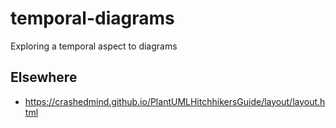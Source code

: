 # temporal-diagrams
Exploring a temporal aspect to diagrams

## Elsewhere

- https://crashedmind.github.io/PlantUMLHitchhikersGuide/layout/layout.html
